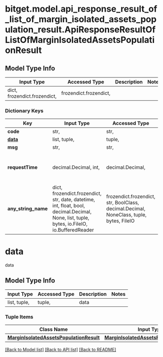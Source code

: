 # bitget.model.api_response_result_of_list_of_margin_isolated_assets_population_result.ApiResponseResultOfListOfMarginIsolatedAssetsPopulationResult

## Model Type Info
Input Type | Accessed Type | Description | Notes
------------ | ------------- | ------------- | -------------
dict, frozendict.frozendict,  | frozendict.frozendict,  |  | 

### Dictionary Keys
Key | Input Type | Accessed Type | Description | Notes
------------ | ------------- | ------------- | ------------- | -------------
**code** | str,  | str,  | code | [optional] 
**[data](#data)** | list, tuple,  | tuple,  | data | [optional] 
**msg** | str,  | str,  | msg | [optional] 
**requestTime** | decimal.Decimal, int,  | decimal.Decimal,  | requestTime | [optional] value must be a 64 bit integer
**any_string_name** | dict, frozendict.frozendict, str, date, datetime, int, float, bool, decimal.Decimal, None, list, tuple, bytes, io.FileIO, io.BufferedReader | frozendict.frozendict, str, BoolClass, decimal.Decimal, NoneClass, tuple, bytes, FileIO | any string name can be used but the value must be the correct type | [optional]

# data

data

## Model Type Info
Input Type | Accessed Type | Description | Notes
------------ | ------------- | ------------- | -------------
list, tuple,  | tuple,  | data | 

### Tuple Items
Class Name | Input Type | Accessed Type | Description | Notes
------------- | ------------- | ------------- | ------------- | -------------
[**MarginIsolatedAssetsPopulationResult**](MarginIsolatedAssetsPopulationResult.md) | [**MarginIsolatedAssetsPopulationResult**](MarginIsolatedAssetsPopulationResult.md) | [**MarginIsolatedAssetsPopulationResult**](MarginIsolatedAssetsPopulationResult.md) |  | 

[[Back to Model list]](../../README.md#documentation-for-models) [[Back to API list]](../../README.md#documentation-for-api-endpoints) [[Back to README]](../../README.md)

